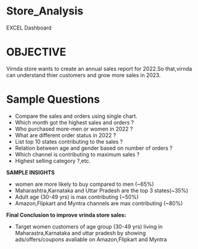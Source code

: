# Store_Analysis
EXCEL Dashboard
# OBJECTIVE
Virnda store wants to create an annual sales report for 2022.So that,virnda can understand thier customers and grow more sales in 2023.
# Sample Questions
- Compare the sales and orders using single chart.
- Which month got the highest sales and orders ?
- Who purchased more-men or women in 2022 ?
- What are different order status in 2022 ?
- List top 10 states contributing to the sales ?
- Relation between age and gender based on number of orders ?
- Which channel is contributing to maximum sales ?
- Highest selling category ?,etc.

**SAMPLE INSIGHTS**
- women are more likely to buy compared to men (~65%)
- Maharashtra,Karnataka and Uttar Pradesh are the top 3 states(~35%)
- Adult age (30-49 yrs) is max contributing (~50%)
- Amazon,Flipkart and Myntra channels are max contributing (~80%)

**Final Conclusion to improve vrinda store sales:**
- Target women customers of age group (30-49 yrs) living in Maharastra,Karnataka and uttar pradesh by showing ads/offers/coupons avaliable on Amazon,Flipkart and Myntra
